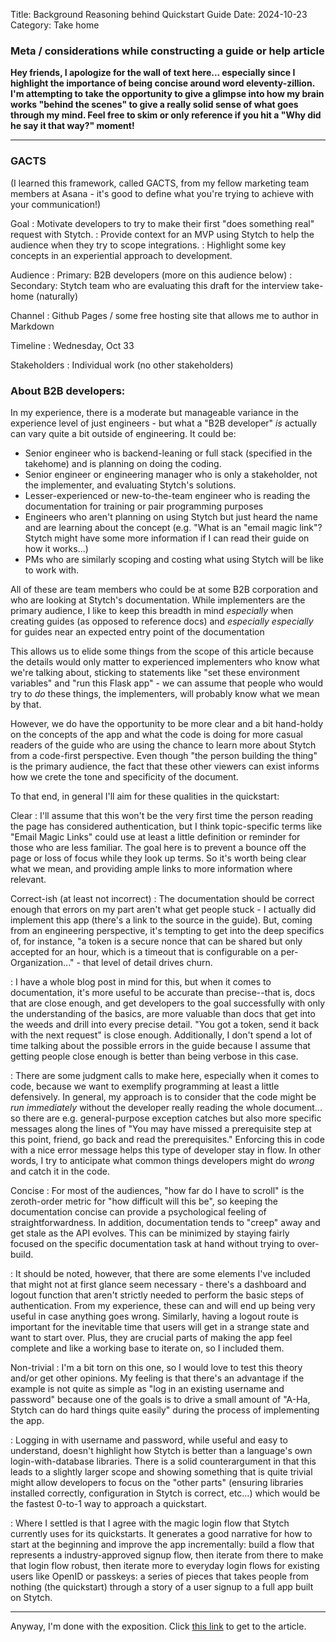 Title: Background Reasoning behind Quickstart Guide
Date: 2024-10-23
Category: Take home

### Meta / considerations while constructing a guide or help article

**Hey friends, I apologize for the wall of text here... especially since I highlight the importance of being concise around word eleventy-zillion. I'm attempting to take the opportunity to give a glimpse into how my brain works "behind the scenes" to give a really solid sense of what goes through my mind. Feel free to skim or only reference if you hit a "Why did he say it that way?" moment!**

---

### GACTS

(I learned this framework, called GACTS, from my fellow marketing team members at Asana - it's good to define what you're trying to achieve with your communication!)

Goal
: Motivate developers to try to make their first "does something real" request with Stytch.
: Provide context for an MVP using Stytch to help the audience when they try to scope integrations.
: Highlight some key concepts in an experiential approach to development.

Audience
: Primary: B2B developers (more on this audience below)
: Secondary: Stytch team who are evaluating this draft for the interview take-home (naturally)

Channel
: Github Pages / some free hosting site that allows me to author in Markdown

Timeline
: Wednesday, Oct 33

Stakeholders
: Individual work (no other stakeholders)


### About B2B developers:

In my experience, there is a moderate but manageable variance in the experience level of just engineers - but what a "B2B developer" *is* actually can vary quite a bit outside of engineering. It could be:

* Senior engineer who is backend-leaning or full stack (specified in the takehome) and is planning on doing the coding.
* Senior engineer or engineering manager who is only a stakeholder, not the implementer, and evaluating Stytch's solutions.
* Lesser-experienced or new-to-the-team engineer who is reading the documentation for training or pair programming purposes
* Engineers who aren't planning on using Stytch but just heard the name and are learning about the concept (e.g. "What is an "email magic link"? Stytch might have some more information if I can read their guide on how it works...)
* PMs who are similarly scoping and costing what using Stytch will be like to work with.

All of these are team members who could be at some B2B corporation and who are looking at Stytch's documentation. While implementers are the primary audience, I like to keep this breadth in mind *especially* when creating guides (as opposed to reference docs) and *especially especially* for guides near an expected entry point of the documentation

This allows us to elide some things from the scope of this article because the details would only matter to experienced implementers who know what we're talking about, sticking to statements like "set these environment variables" and "run this Flask app" - we can assume that people who would try to *do* these things, the implementers, will probably know what we mean by that. 

However, we do have the opportunity to be more clear and a bit hand-holdy on the concepts of the app and what the code is doing for more casual readers of the guide who are using the chance to learn more about Stytch from a code-first perspective. Even though "the person building the thing" is the primary audience, the fact that these other viewers can exist informs how we crete the tone and specificity of the document.

To that end, in general I'll aim for these qualities in the quickstart:

Clear
: I'll assume that this won't be the very first time the person reading the page has considered authentication, but I think topic-specific terms like "Email Magic Links" could use at least a little definition or reminder for those who are less familiar. The goal here is to prevent a bounce off the page or loss of focus while they look up terms. So it's worth being clear what we mean, and providing ample links to more information where relevant.

Correct-ish (at least not incorrect)
: The documentation should be correct enough that errors on my part aren't what get people stuck - I actually did implement this app (there's a link to the source in the guide). But, coming from an engineering perspective, it's tempting to get into the deep specifics of, for instance, "a token is a secure nonce that can be shared but only accepted for an hour, which is a timeout that is configurable on a per-Organization..." - that level of detail drives churn.

: I have a whole blog post in mind for this, but when it comes to documentation, it's more useful to be accurate than precise--that is, docs that are close enough, and get developers to the goal successfully with only the understanding of the basics, are more valuable than docs that get into the weeds and drill into every precise detail. "You got a token, send it back with the next request" is close enough. Additionally, I don't spend a lot of time talking about the possible errors in the guide because I assume that getting people close enough is better than being verbose in this case.

: There are some judgment calls to make here, especially when it comes to code, because we want to exemplify programming at least a little defensively. In general, my approach is to consider that the code might be *run immediately* without the developer really reading the whole document... so there are e.g. general-purpose exception catches but also more specific messages along the lines of "You may have missed a prerequisite step at this point, friend, go back and read the prerequisites." Enforcing this in code with a nice error message helps this type of developer stay in flow. In other words, I try to anticipate what common things developers might do *wrong* and catch it in the code.

Concise
: For most of the audiences, "how far do I have to scroll" is the zeroth-order metric for "how difficult will this be", so keeping the documentation concise can provide a psychological feeling of straightforwardness. In addition, documentation tends to "creep" away and get stale as the API evolves. This can be minimized by staying fairly focused on the specific documentation task at hand without trying to over-build.

: It should be noted, however, that there are some elements I've included that might not at first glance seem necessary - there's a dashboard and logout function that aren't strictly needed to perform the basic steps of authentication. From my experience, these can and will end up being very useful in case anything goes wrong. Similarly, having a logout route is important for the inevitable time that users will get in a strange state and want to start over. Plus, they are crucial parts of making the app feel complete and like a working base to iterate on, so I included them.


Non-trivial
: I'm a bit torn on this one, so I would love to test this theory and/or get other opinions. My feeling is that there's an advantage if the example is not quite as simple as "log in an existing username and password" because one of the goals is to drive a small amount of "A-Ha, Stytch can do hard things quite easily" during the process of implementing the app.

: Logging in with username and password, while useful and easy to understand, doesn't highlight how Stytch is better than a language's own login-with-database libraries. There is a solid counterargument in that this leads to a slightly larger scope and showing something that is quite trivial might allow developers to focus on the "other parts" (ensuring libraries installed correctly, configuration in Stytch is correct, etc...) which would be the fastest 0-to-1 way to approach a quickstart.

: Where I settled is that I agree with the magic login flow that Stytch currently uses for its quickstarts. It generates a good narrative for how to start at the beginning and improve the app incrementally: build a flow that represents a industry-approved signup flow, then iterate from there to make that login flow robust, then iterate more to everyday login flows for existing users like OpenID or passkeys: a series of pieces that takes people from nothing (the quickstart) through a story of a user signup to a full app built on Stytch.

---

Anyway, I'm done with the exposition. Click [this link](https://praecipula.github.io/Stytch-interview/getting-started-with-stytch-b2b-authentication.html) to get to the article.
